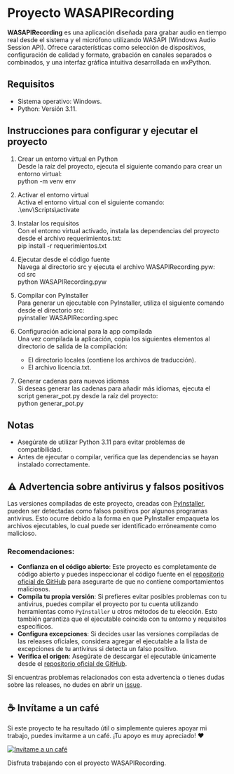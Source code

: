 # Proyecto WASAPIRecording

**WASAPIRecording** es una aplicación diseñada para grabar audio en tiempo real desde el sistema y el micrófono utilizando WASAPI (Windows Audio Session API). Ofrece características como selección de dispositivos, configuración de calidad y formato, grabación en canales separados o combinados, y una interfaz gráfica intuitiva desarrollada en wxPython.

## Requisitos
- Sistema operativo: Windows.
- Python: Versión 3.11.

## Instrucciones para configurar y ejecutar el proyecto

1. Crear un entorno virtual en Python  
   Desde la raíz del proyecto, ejecuta el siguiente comando para crear un entorno virtual:  
   python -m venv env

2. Activar el entorno virtual  
   Activa el entorno virtual con el siguiente comando:  
   .\env\Scripts\activate

3. Instalar los requisitos  
   Con el entorno virtual activado, instala las dependencias del proyecto desde el archivo requerimientos.txt:  
   pip install -r requerimientos.txt

4. Ejecutar desde el código fuente  
   Navega al directorio src y ejecuta el archivo WASAPIRecording.pyw:  
   cd src  
   python WASAPIRecording.pyw

5. Compilar con PyInstaller  
   Para generar un ejecutable con PyInstaller, utiliza el siguiente comando desde el directorio src:  
   pyinstaller WASAPIRecording.spec

6. Configuración adicional para la app compilada  
   Una vez compilada la aplicación, copia los siguientes elementos al directorio de salida de la compilación:  
   - El directorio locales (contiene los archivos de traducción).  
   - El archivo licencia.txt.

7. Generar cadenas para nuevos idiomas  
   Si deseas generar las cadenas para añadir más idiomas, ejecuta el script generar_pot.py desde la raíz del proyecto:  
   python generar_pot.py

## Notas
- Asegúrate de utilizar Python 3.11 para evitar problemas de compatibilidad.
- Antes de ejecutar o compilar, verifica que las dependencias se hayan instalado correctamente.

## ⚠️ Advertencia sobre antivirus y falsos positivos

Las versiones compiladas de este proyecto, creadas con [PyInstaller](https://pyinstaller.org/), pueden ser detectadas como falsos positivos por algunos programas antivirus. Esto ocurre debido a la forma en que PyInstaller empaqueta los archivos ejecutables, lo cual puede ser identificado erróneamente como malicioso.

### Recomendaciones:
- **Confianza en el código abierto**: Este proyecto es completamente de código abierto y puedes inspeccionar el código fuente en el [repositorio oficial de GitHub](https://github.com/hxebolax/WASAPIRecording) para asegurarte de que no contiene comportamientos maliciosos.
- **Compila tu propia versión**: Si prefieres evitar posibles problemas con tu antivirus, puedes compilar el proyecto por tu cuenta utilizando herramientas como `PyInstaller` u otros métodos de tu elección. Esto también garantiza que el ejecutable coincida con tu entorno y requisitos específicos.
- **Configura excepciones**: Si decides usar las versiones compiladas de las releases oficiales, considera agregar el ejecutable a la lista de excepciones de tu antivirus si detecta un falso positivo.
- **Verifica el origen**: Asegúrate de descargar el ejecutable únicamente desde el [repositorio oficial de GitHub](https://github.com/hxebolax/WASAPIRecording/releases).

Si encuentras problemas relacionados con esta advertencia o tienes dudas sobre las releases, no dudes en abrir un [issue](https://github.com/hxebolax/WASAPIRecording/issues).

## ☕ Invítame a un café

Si este proyecto te ha resultado útil o simplemente quieres apoyar mi trabajo, puedes invitarme a un café. ¡Tu apoyo es muy apreciado! ❤️

[![Invítame a un café](https://img.shields.io/badge/Invítame_a_un_café-PayPal-blue?logo=paypal)](https://www.paypal.com/paypalme/hjbcdonaciones)

Disfruta trabajando con el proyecto WASAPIRecording.
